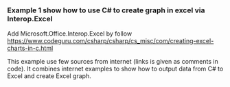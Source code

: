 ### Example 1 show how to use C# to create graph in excel via Interop.Excel

Add Microsoft.Office.Interop.Excel by follow https://www.codeguru.com/csharp/csharp/cs_misc/com/creating-excel-charts-in-c.html

This example use few sources from internet (links is given as comments in code).
It combines internet examples to show how to output data from C# to Excel and create Excel graph.
